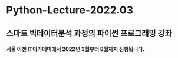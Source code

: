 # Python-Lecture-2022.03

## 스마트 빅데이터분석 과정의 파이썬 프로그래밍 강좌

#### 서울 이젠 IT아카데미에서 2022년 3월부터 8월까지 진행됩니다.
